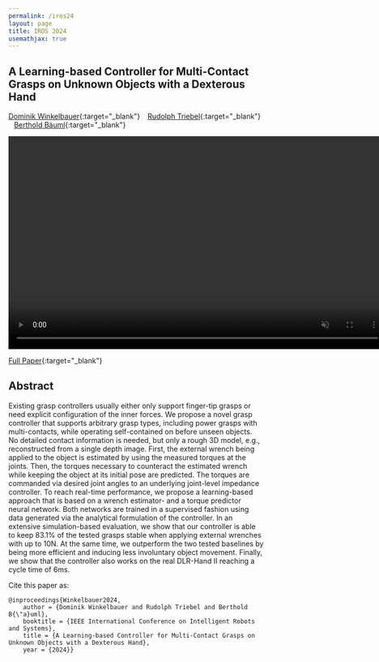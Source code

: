 ```yaml
---
permalink: /iros24
layout: page
title: IROS 2024
usemathjax: true
---
```

## A Learning-based Controller for Multi-Contact Grasps on Unknown Objects with a Dexterous Hand

[Dominik Winkelbauer](https://scholar.google.com/citations?user=kduGd8wAAAAJ){:target="_blank"} &ensp; 
[Rudolph Triebel](https://scholar.google.com/citations?user=SuOUxjUAAAAJ){:target="_blank"} &ensp; 
[Berthold Bäuml](https://scholar.google.com/citations?user=fjvpDsEAAAAJ){:target="_blank"}

<p align="center">
<video src="/grasping/assets/imgs/iros24/video.mp4" \controls="controls" muted="muted" class="d-block rounded-bottom-2 width-fit" width="746" height="420">

  </video>
</p>

[Full Paper](https://arxiv.org/abs/2409.12339){:target="_blank"}

## Abstract

Existing grasp controllers usually either only support finger-tip grasps or need explicit configuration of the inner forces.
We propose a novel grasp controller that supports arbitrary grasp types, including power grasps with multi-contacts, while operating self-contained on before unseen objects. 
No detailed contact information is needed, but only a rough 3D model, e.g., reconstructed from a single depth image.
First, the external wrench being applied to the object is estimated by using the measured torques at the joints.
Then, the torques necessary to counteract the estimated wrench while keeping the object at its initial pose are predicted. 
The torques are commanded via desired joint angles to an underlying joint-level impedance controller.
To reach real-time performance, we propose a learning-based approach that is based on a wrench estimator- and a torque predictor neural network.
Both networks are trained in a supervised fashion using data generated via the analytical formulation of the controller.
In an extensive simulation-based evaluation, we show that our controller is able to keep 83.1%
 of the tested grasps stable when applying external wrenches with up to 10N.
At the same time, we outperform the two tested baselines by being more efficient and inducing less involuntary object movement.
Finally, we show that the controller also works on the real DLR-Hand II reaching a cycle time of 6ms.

Cite this paper as:

    @inproceedings{Winkelbauer2024,
        author = {Dominik Winkelbauer and Rudolph Triebel and Berthold B{\"a}uml},
        booktitle = {IEEE International Conference on Intelligent Robots and Systems},
        title = {A Learning-based Controller for Multi-Contact Grasps on Unknown Objects with a Dexterous Hand},
        year = {2024}}
        
